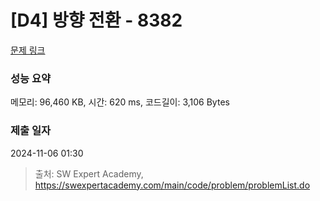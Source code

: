 # [D4] 방향 전환 - 8382 

[문제 링크](https://swexpertacademy.com/main/code/problem/problemDetail.do?contestProbId=AWyNQrCahHcDFAVP) 

### 성능 요약

메모리: 96,460 KB, 시간: 620 ms, 코드길이: 3,106 Bytes

### 제출 일자

2024-11-06 01:30



> 출처: SW Expert Academy, https://swexpertacademy.com/main/code/problem/problemList.do